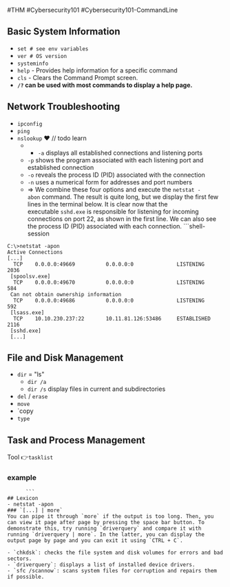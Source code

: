 #THM #Cybersecurity101 #Cybersecurity101-CommandLine
## Basic System Information
- `set # see env variables`
- `ver # OS version`
- `systeminfo`
-  `help` - Provides help information for a specific command
- `cls` - Clears the Command Prompt screen.
- **`/?` can be used with most commands to display a help page.**
## Network Troubleshooting
- `ipconfig`
- `ping`
- `nslookup` ❤️ // todo learn
	- - `-a` displays all established connections and listening ports
	- `-p` shows the program associated with each listening port and established connection
	- `-o` reveals the process ID (PID) associated with the connection
	- `-n` uses a numerical form for addresses and port numbers
	- => We combine these four options and execute the `netstat -abon` command. The result is quite long, but we display the first few lines in the terminal below. It is clear now that the executable `sshd.exe` is responsible for listening for incoming connections on port 22, as shown in the first line. We can also see the process ID (PID) associated with each connection. ```shell-session
```
C:\>netstat -apon
Active Connections
[...]
  TCP    0.0.0.0:49669          0.0.0.0:0              LISTENING       2036
 [spoolsv.exe]
  TCP    0.0.0.0:49670          0.0.0.0:0              LISTENING       584 
 Can not obtain ownership information
  TCP    0.0.0.0:49686          0.0.0.0:0              LISTENING       592
 [lsass.exe]
  TCP    10.10.230.237:22       10.11.81.126:53486     ESTABLISHED     2116 
 [sshd.exe]
 [...]
```
## File and Disk Management
- `dir` = "ls"
	- `dir /a`
	- `dir /s` display files in current and subdirectories
- `del` / `erase`
- `move`
- `copy
- `type`
## Task and Process Management
Tool 👉`tasklist`

### example 
```  C:\>tasklist Image Name PID Session Name Session# Mem Usage ========================= ======== ================ =========== ============ System Idle Process 0 Services 0 8 K System 4 Services 0 88 K Registry 84 Services 0 50,700 K smss.exe 276 Services 0 1,132 K csrss.exe 372 Services 0 5,264 K wininit.exe 448 Services 0 6,892 K csrss.exe 456 Console 1 5,028 K winlogon.exe 516 Console 1 11,144 K services.exe 584 Services 0 7,492 K lsass.exe 592 Services 0 16,108 K svchost.exe 704 Services 0 23,432 K fontdrvhost.exe 736 Console 1 4,256 K [...]
	  ```
## Lexicon
- netstat -apon
### `[...] | more`
You can pipe it through `more` if the output is too long. Then, you can view it page after page by pressing the space bar button. To demonstrate this, try running `driverquery` and compare it with running `driverquery | more`. In the latter, you can display the output page by page and you can exit it using `CTRL + C`.

- `chkdsk`: checks the file system and disk volumes for errors and bad sectors.
- `driverquery`: displays a list of installed device drivers.
- `sfc /scannow`: scans system files for corruption and repairs them if possible.
